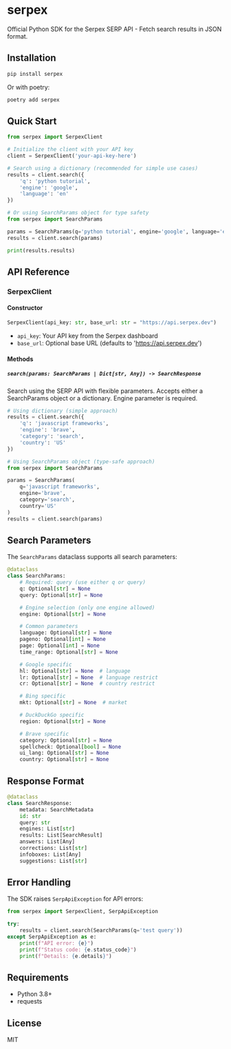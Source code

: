 # serpex

Official Python SDK for the Serpex SERP API - Fetch search results in JSON format.

## Installation

```bash
pip install serpex
```

Or with poetry:

```bash
poetry add serpex
```

## Quick Start

```python
from serpex import SerpexClient

# Initialize the client with your API key
client = SerpexClient('your-api-key-here')

# Search using a dictionary (recommended for simple use cases)
results = client.search({
    'q': 'python tutorial',
    'engine': 'google',
    'language': 'en'
})

# Or using SearchParams object for type safety
from serpex import SearchParams

params = SearchParams(q='python tutorial', engine='google', language='en')
results = client.search(params)

print(results.results)

```

## API Reference

### SerpexClient

#### Constructor

```python
SerpexClient(api_key: str, base_url: str = "https://api.serpex.dev")
```

- `api_key`: Your API key from the Serpex dashboard
- `base_url`: Optional base URL (defaults to 'https://api.serpex.dev')

#### Methods

##### `search(params: SearchParams | Dict[str, Any]) -> SearchResponse`

Search using the SERP API with flexible parameters. Accepts either a SearchParams object or a dictionary. Engine parameter is required.

```python
# Using dictionary (simple approach)
results = client.search({
    'q': 'javascript frameworks',
    'engine': 'brave',
    'category': 'search',
    'country': 'US'
})

# Using SearchParams object (type-safe approach)
from serpex import SearchParams

params = SearchParams(
    q='javascript frameworks',
    engine='brave',
    category='search',
    country='US'
)
results = client.search(params)
```

## Search Parameters

The `SearchParams` dataclass supports all search parameters:

```python
@dataclass
class SearchParams:
    # Required: query (use either q or query)
    q: Optional[str] = None
    query: Optional[str] = None

    # Engine selection (only one engine allowed)
    engine: Optional[str] = None

    # Common parameters
    language: Optional[str] = None
    pageno: Optional[int] = None
    page: Optional[int] = None
    time_range: Optional[str] = None

    # Google specific
    hl: Optional[str] = None  # language
    lr: Optional[str] = None  # language restrict
    cr: Optional[str] = None  # country restrict

    # Bing specific
    mkt: Optional[str] = None  # market

    # DuckDuckGo specific
    region: Optional[str] = None

    # Brave specific
    category: Optional[str] = None
    spellcheck: Optional[bool] = None
    ui_lang: Optional[str] = None
    country: Optional[str] = None
```

## Response Format

```python
@dataclass
class SearchResponse:
    metadata: SearchMetadata
    id: str
    query: str
    engines: List[str]
    results: List[SearchResult]
    answers: List[Any]
    corrections: List[str]
    infoboxes: List[Any]
    suggestions: List[str]
```

## Error Handling

The SDK raises `SerpApiException` for API errors:

```python
from serpex import SerpexClient, SerpApiException

try:
    results = client.search(SearchParams(q='test query'))
except SerpApiException as e:
    print(f"API error: {e}")
    print(f"Status code: {e.status_code}")
    print(f"Details: {e.details}")
```

## Requirements

- Python 3.8+
- requests

## License

MIT